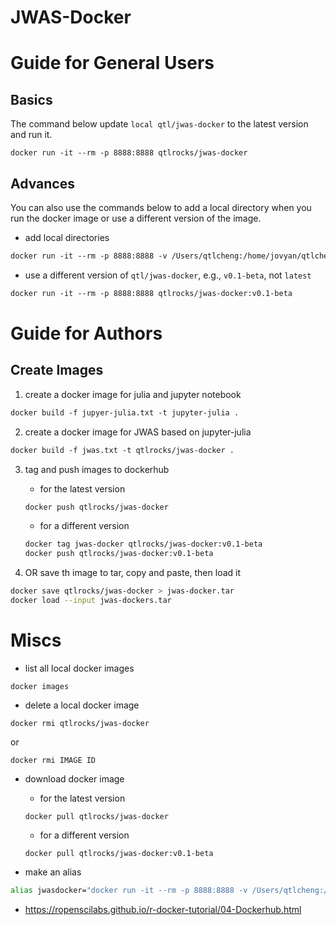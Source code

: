 # JWAS-Docker

# Guide for General Users

## Basics
The command below update `local qtl/jwas-docker` to the latest version and run it.
```
docker run -it --rm -p 8888:8888 qtlrocks/jwas-docker
```

## Advances

You can also use the commands below to add a local directory when you run the docker image or use a different version of the image.

* add local directories    
```dockerfile
docker run -it --rm -p 8888:8888 -v /Users/qtlcheng:/home/jovyan/qtlcheng qtlrocks/jwas-docker
```

* use a different version of `qtl/jwas-docker`, e.g., `v0.1-beta`, not `latest` 
```dockerfile
docker run -it --rm -p 8888:8888 qtlrocks/jwas-docker:v0.1-beta
```
    

# Guide for Authors

## Create Images

1. create a docker image for julia and jupyter notebook
```dockerfile
docker build -f jupyer-julia.txt -t jupyter-julia .
```

2. create a docker image for JWAS based on jupyter-julia
```dockerfile
docker build -f jwas.txt -t qtlrocks/jwas-docker .
```

3. tag and push images to dockerhub

    * for the latest version
    ```dockerfile
    docker push qtlrocks/jwas-docker
    ```
    * for a different version
    ```dockerfile
    docker tag jwas-docker qtlrocks/jwas-docker:v0.1-beta
    docker push qtlrocks/jwas-docker:v0.1-beta
    ```

4. OR save th image to tar, copy and paste, then load it 
```bash
docker save qtlrocks/jwas-docker > jwas-docker.tar
docker load --input jwas-dockers.tar
```

# Miscs

* list all local docker images 

```
docker images
```

* delete a local docker image

```
docker rmi qtlrocks/jwas-docker
```

or

```
docker rmi IMAGE ID 
```

* download docker image

    * for the latest version
    ```
    docker pull qtlrocks/jwas-docker
    ```

   * for a different version
   
    ```
    docker pull qtlrocks/jwas-docker:v0.1-beta
    ```

* make an alias
```bash
alias jwasdocker="docker run -it --rm -p 8888:8888 -v /Users/qtlcheng:/home/jovyan/qtlcheng qtlrocks/jwas-docker"
```

* https://ropenscilabs.github.io/r-docker-tutorial/04-Dockerhub.html
